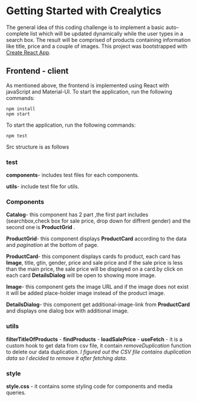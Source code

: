# Getting Started with Crealytics
The general idea of this coding challenge is to implement a basic auto-complete list which will be updated dynamically while the user types in a search box. The result will be comprised of products containing information like title, price and a couple of images.
This project was bootstrapped with [Create React App](https://github.com/facebook/create-react-app).


## Frontend - client
As mentioned above, the frontend is implemented using React with javaScript and Material-UI.
To start the application, run the following commands:

```
npm install
npm start
```

To start the application, run the following commands:
```
npm test
```

Src structure is as follows

### __test__

**components**- includes test files for each components.

**utils**- include test file for utils.

### Components

**Catalog**- this component has 2 part ,the first part includes (searchbox,check box for sale price, drop down for diffrent gender) and the second one is **ProductGrid** .

**ProductGrid**- this component displays **ProductCard** according to the data and _pagination_ at the bottom of page.

**ProductCard**- this component displays cards fo product, each card has **Image**, title, gtin, gender, price and sale price and if the sale price is less than the main price,
                 the sale price will be displayed on a card.by click on each card **DetailsDialog** will be open to showing more image.

**Image**- this component gets the image URL and if the image does not exist it will be added place-holder image instead of the product image.

**DetailsDialog**- this component get additional-image-link from **ProductCard** and displays one dialog box with additional image.


### utils

**filterTitleOfProducts** -
**findProducts** -
**loadSalePrice** -
**useFetch** - it is a custom hook to get data from csv file, it contain _removeDuplication_ function to delete our data duplication. _I figured out the CSV file contains duplication data so I decided to remove it after fetching data_.


### style

**style.css** - it contains some styling code for components and media queries.